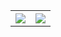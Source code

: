 <table style="width:100%">
  <tr>
<!--     <th><img src="https://github-readme-stats.vercel.app/api?username=JavRedstone&show_icons=true&hide_border=true&theme=transparent"/></th> -->
    <th><img src="https://github-readme-stats.vercel.app/api?username=JavRedstone&show_icons=false&hide_border=true&hide_rank=true&theme=transparent"/></th>
    <th><img src="https://github-readme-stats.vercel.app/api/top-langs/?username=JavRedstone&hide_border=true&layout=donut&langs_count=7&theme=transparent"/></th>
  </tr>
</table>
